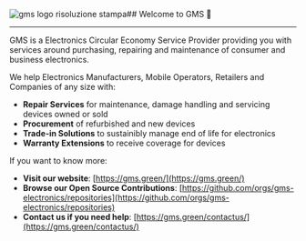 ![gms logo risoluzione stampa](https://github.com/user-attachments/assets/edb75a27-7e42-4d37-a3f6-a5242bfac665)## Welcome to GMS 👋

---
GMS is a Electronics Circular Economy Service Provider providing you with services around purchasing, repairing and maintenance of consumer and business electronics. 

We help Electronics Manufacturers, Mobile Operators, Retailers and Companies of any size with:
- **Repair Services** for maintenance, damage handling and servicing devices owned or sold 
- **Procurement** of refurbished and new devices
- **Trade-in Solutions** to sustainibly manage end of life for electronics
- **Warranty Extensions** to receive coverage for devices 

If you want to know more:
- **Visit our website**: [https://gms.green/](https://gms.green/)
- **Browse our Open Source Contributions**: [https://github.com/orgs/gms-electronics/repositories](https://github.com/orgs/gms-electronics/repositories)
- **Contact us if you need help**: [https://gms.green/contactus/](https://gms.green/contactus/)
